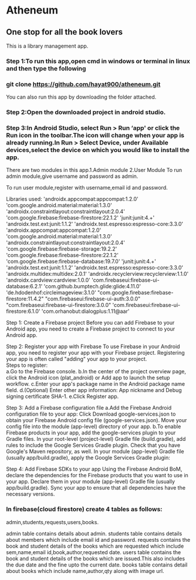 # Atheneum
## One stop for all the book lovers
This is a library management app.

### Step 1:To run this app,open cmd in windows or terminal in linux and then type the following
### git clone https://github.com/hayat900/atheneum.git
You can also run this app by downloading the folder attached.
### Step 2:Open the downloaded project in android studio.
### Step 3:In Android Studio, select Run > Run ‘app' or click the Run icon in the toolbar.The icon will change when your app is already running.In Run > Select Device, under Available devices,select the device on which you would like to install the app.

There are two modules in this app.1.Admin module  2.User Module
To run admin module,give username and password as admin.

To run user module,register with username,email id and password.



Libraries used:
    'androidx.appcompat:appcompat:1.2.0'
    'com.google.android.material:material:1.3.0'
    'androidx.constraintlayout:constraintlayout:2.0.4'
    'com.google.firebase:firebase-firestore:22.1.2'
    'junit:junit:4.+'
    'androidx.test.ext:junit:1.1.2'
    'androidx.test.espresso:espresso-core:3.3.0'
    'androidx.appcompat:appcompat:1.2.0'
    'com.google.android.material:material:1.3.0'
    'androidx.constraintlayout:constraintlayout:2.0.4'
    'com.google.firebase:firebase-storage:19.2.2'
    'com.google.firebase:firebase-firestore:22.1.2'
    'com.google.firebase:firebase-database:19.7.0'
    'junit:junit:4.+'
    'androidx.test.ext:junit:1.1.2'
    'androidx.test.espresso:espresso-core:3.3.0'
    'androidx.multidex:multidex:2.0.1'
    'androidx.recyclerview:recyclerview:1.1.0'
    'androidx.cardview:cardview:1.0.0'
    'com.firebaseui:firebase-ui-database:6.2.1'
    'com.github.bumptech.glide:glide:4.11.0'
    'de.hdodenhof:circleimageview:3.1.0'
    "com.google.firebase:firebase-firestore:11.4.2"
    "com.firebaseui:firebase-ui-auth:3.0.0"
    "com.firebaseui:firebase-ui-firestore:3.0.0"
    'com.firebaseui:firebase-ui-firestore:6.1.0'
    'com.orhanobut:dialogplus:1.11@aar'
    
Step 1: Create a Firebase project
Before you can add Firebase to your Android app, you need to create a Firebase project to connect to your Android app. 

Step 2: Register your app with Firebase
To use Firebase in your Android app, you need to register your app with your Firebase project. Registering your app is often called "adding" your app to your project.    
Steps to register:   
a.Go to the Firebase console.
b.In the center of the project overview page, click the Android icon (plat_android) or Add app to launch the setup workflow.
c.Enter your app's package name in the Android package name field.
d.(Optional) Enter other app information: App nickname and Debug signing certificate SHA-1.
e.Click Register app.

Step 3: Add a Firebase configuration file
a.Add the Firebase Android configuration file to your app:
Click Download google-services.json to obtain your Firebase Android config file (google-services.json).
Move your config file into the module (app-level) directory of your app.
b.To enable Firebase products in your app, add the google-services plugin to your Gradle files.
In your root-level (project-level) Gradle file (build.gradle), add rules to include the Google Services Gradle plugin. Check that you have Google's Maven repository, as well.
In your module (app-level) Gradle file (usually app/build.gradle), apply the Google Services Gradle plugin:

Step 4: Add Firebase SDKs to your app
Using the Firebase Android BoM, declare the dependencies for the Firebase products that you want to use in your app. Declare them in your module (app-level) Gradle file (usually app/build.gradle).
Sync your app to ensure that all dependencies have the necessary versions.

### In firebase(cloud firestore) create 4 tables as follows:
admin,students,requests,users,books.

admin table contains details about admin.
students table contains details about members which include email id and password.
requests contains the book and student details of the books which are requested which include sem,name,email id,book,author,requested date.
users table contains the book and student details of the books which are issued.This also includes the due date and the fine upto the current date.
books table contains detail about books which include name,author,qty along with image url.


